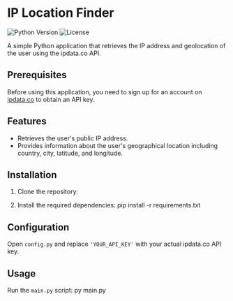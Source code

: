 # IP Location Finder

![Python Version](https://img.shields.io/badge/Python-3.x-blue)
![License](https://img.shields.io/badge/license-MIT-green)

A simple Python application that retrieves the IP address and geolocation of the user using the ipdata.co API.

## Prerequisites

Before using this application, you need to sign up for an account on [ipdata.co](https://ipdata.co/) to obtain an API key.

## Features

- Retrieves the user's public IP address.
- Provides information about the user's geographical location including country, city, latitude, and longitude.

## Installation

1. Clone the repository:

2. Install the required dependencies:
   pip install -r requirements.txt

## Configuration

Open `config.py` and replace `'YOUR_API_KEY'` with your actual ipdata.co API key.

## Usage

Run the `main.py` script:
  py main.py



